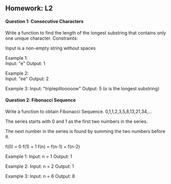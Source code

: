## Homework: L2

#### Question 1:  Consecutive Characters
Write a function to find the length of the longest substring that contains only one unique character.
Constraints:

Input is a non-empty string without spaces


Example 1:  
Input: "e"
Output: 1

Example 2:  
Input: "ee"
Output: 2

Example 3:
Input: "triplepillooooow"
Output: 5  (o is the longest substring)

#### Question 2: Fibonacci Sequence

Write a function to obtain Fibonacci Sequence. 0,1,1,2,3,5,8,13,21,34,...

The series starts with 0 and 1 as the first two numbers in the series. 

The next number in the series is found by summing the two numbers before it.

f(0) = 0
f(1) = 1
f(n) = f(n-1) + f(n-2)

Example 1:
Input: n = 1
Output: 1

Example 2:
Input: n = 2
Output: 1

Example 3:
Input: n = 6
Output: 8